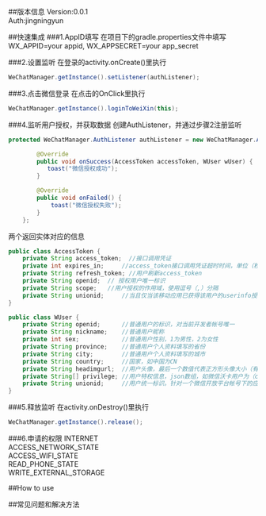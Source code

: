 ##版本信息
Version:0.0.1  
Auth:jingningyun   

##快速集成
###1.AppID填写
在项目下的gradle.properties文件中填写WX_APPID=your appid, WX_APPSECRET=your app_secret

###2.设置监听
在登录的activity.onCreate()里执行
```java
WeChatManager.getInstance().setListener(authListener);
```

###3.点击微信登录
在点击的OnClick里执行
```java
WeChatManager.getInstance().loginToWeiXin(this);
```

###4.监听用户授权，并获取数据
创建AuthListener，并通过步骤2注册监听
```java
protected WeChatManager.AuthListener authListener = new WeChatManager.AuthListener() {

        @Override
        public void onSuccess(AccessToken accessToken, WUser wUser) {
           toast("微信授权成功");
        }

        @Override
        public void onFailed() {
            toast("微信授权失败");
        }
    };
```
两个返回实体对应的信息
```java
public class AccessToken {
    private String access_token;  //接口调用凭证
    private int expires_in;     //access_token接口调用凭证超时时间，单位（秒）
    private String refresh_token; //用户刷新access_token
    private String openid;  // 授权用户唯一标识
    private String scope;   //用户授权的作用域，使用逗号（,）分隔
    private String unionid;     //当且仅当该移动应用已获得该用户的userinfo授权时，才会出现该字段
}

public class WUser {
    private String openid;      //普通用户的标识，对当前开发者帐号唯一
    private String nickname;    //普通用户昵称
    private int sex;            //普通用户性别，1为男性，2为女性
    private String province;    //普通用户个人资料填写的省份
    private String city;        //普通用户个人资料填写的城市
    private String country;     //国家，如中国为CN
    private String headimgurl;  //用户头像，最后一个数值代表正方形头像大小（有0、46、64、96、132数值可选，0代表640*640正方形头像），用户没有头像时该项为空
    private String[] privilege; //用户特权信息，json数组，如微信沃卡用户为（chinaunicom）
    private String unionid;     //用户统一标识。针对一个微信开放平台帐号下的应用，同一用户的unionid是唯一的。
}
```



###5.释放监听
在activity.onDestroy()里执行
```java
WeChatManager.getInstance().release();
```
###6.申请的权限
INTERNET   
ACCESS_NETWORK_STATE    
ACCESS_WIFI_STATE    
READ_PHONE_STATE     
WRITE_EXTERNAL_STORAGE



##How to use



##常见问题和解决方法